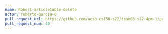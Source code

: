 ```yaml
---
name: Robert-articletable-delete
actor: roberto-garcia-0
pull_request_url: https://github.com/ucsb-cs156-s22/team03-s22-4pm-1/pull/40
pull_request_num: 40
---
```

